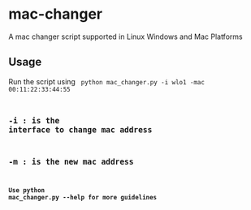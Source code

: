 # mac-changer
A mac changer script supported in Linux Windows and Mac Platforms

## Usage

Run the script using <code> python mac_changer.py -i wlo1 -mac 00:11:22:33:44:55 <code>

## -i : is the interface to change mac address
## -m : is the new mac address

### Use python mac_changer.py --help for more guidelines
